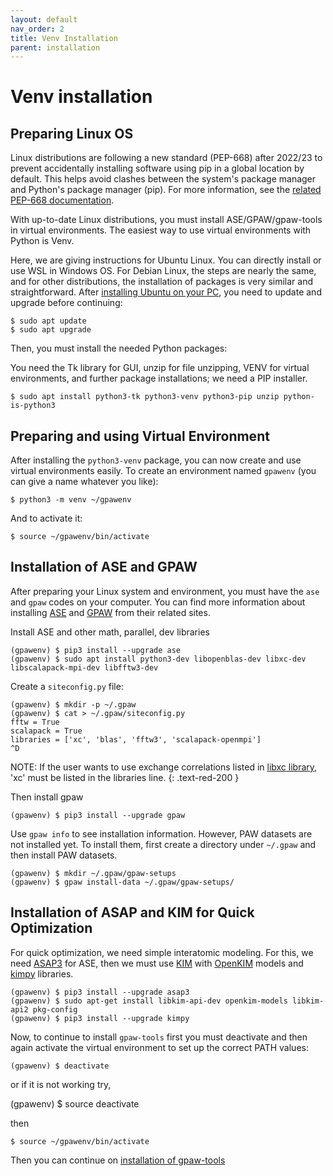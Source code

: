 ```yaml
---
layout: default
nav_order: 2
title: Venv Installation
parent: installation
---
```


# Venv installation

## Preparing Linux OS

Linux distributions are following a new standard (PEP-668) after 2022/23 to prevent accidentally installing software using pip in a global location by default. This helps avoid clashes between the system's package manager and Python's package manager (pip).  For more information, see the [related PEP-668 documentation](https://packaging.python.org/en/latest/specifications/externally-managed-environments/#externally-managed-environments).

With up-to-date Linux distributions, you must install ASE/GPAW/gpaw-tools in virtual environments. The easiest way to use virtual environments with Python is Venv.

Here, we are giving instructions for Ubuntu Linux. You can directly install or use WSL in Windows OS. For Debian Linux, the steps are nearly the same, and for other distributions, the installation of packages is very similar and straightforward. After [installing Ubuntu on your PC](https://ubuntu.com/tutorials/install-ubuntu-desktop#1-overview), you need to update and upgrade before continuing:

    $ sudo apt update
    $ sudo apt upgrade

Then, you must install the needed Python packages:

You need the Tk library for GUI, unzip for file unzipping, VENV for virtual environments, and further package installations; we need a PIP installer.

    $ sudo apt install python3-tk python3-venv python3-pip unzip python-is-python3
    
## Preparing and using Virtual Environment

After installing the `python3-venv` package, you can now create and use virtual environments easily. To create an environment named `gpawenv` (you can give a name whatever you like):

    $ python3 -m venv ~/gpawenv

And to activate it:

    $ source ~/gpawenv/bin/activate

## Installation of ASE and GPAW

After preparing your Linux system and environment, you must have the `ase` and `gpaw` codes on your computer. You can find more information about installing [ASE](https://wiki.fysik.dtu.dk/ase/install.html) and [GPAW](https://wiki.fysik.dtu.dk/gpaw/install.html) from their related sites.

Install ASE and other math, parallel, dev libraries

    (gpawenv) $ pip3 install --upgrade ase
    (gpawenv) $ sudo apt install python3-dev libopenblas-dev libxc-dev libscalapack-mpi-dev libfftw3-dev

Create a `siteconfig.py` file:

```
(gpawenv) $ mkdir -p ~/.gpaw
(gpawenv) $ cat > ~/.gpaw/siteconfig.py
fftw = True
scalapack = True
libraries = ['xc', 'blas', 'fftw3', 'scalapack-openmpi']
^D
```

NOTE: If the user wants to use exchange correlations listed in [libxc library](https://www.tddft.org/programs/libxc/), 'xc' must be listed in the libraries line.
{: .text-red-200 }


Then install gpaw

    (gpawenv) $ pip3 install --upgrade gpaw

Use `gpaw info` to see installation information. However, PAW datasets are not installed yet. To install them, first create a directory under `~/.gpaw` and then install PAW datasets.

    (gpawenv) $ mkdir ~/.gpaw/gpaw-setups
    (gpawenv) $ gpaw install-data ~/.gpaw/gpaw-setups/

## Installation of ASAP and KIM for Quick Optimization

For quick optimization, we need simple interatomic modeling. For this, we need [ASAP3](https://wiki.fysik.dtu.dk/asap/) for ASE, then we must use [KIM](https://openkim.org/kim-api/) with [OpenKIM](https://openkim.org/) models and [kimpy](https://github.com/openkim/kimpy) libraries.

    (gpawenv) $ pip3 install --upgrade asap3
    (gpawenv) $ sudo apt-get install libkim-api-dev openkim-models libkim-api2 pkg-config
    (gpawenv) $ pip3 install --upgrade kimpy
     
Now, to continue to install `gpaw-tools` first you must deactivate and then again activate the virtual environment to set up the correct PATH values:

    (gpawenv) $ deactivate

or if it is not working try,

   (gpawenv) $ source deactivate

then

    $ source ~/gpawenv/bin/activate

Then you can continue on [installation of gpaw-tools](installationofgpawtools.md)
